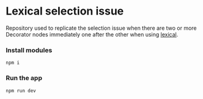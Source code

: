 # Lexical selection issue

Repository used to replicate the selection issue when there are two or more Decorator nodes immediately one after the other when using [lexical](https://github.com/facebook/lexical).

### Install modules
```
npm i
```

### Run the app
```
npm run dev
```
